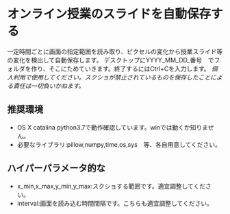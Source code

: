 # オンライン授業のスライドを自動保存する
一定時間ごとに画面の指定範囲を読み取り、ピクセルの変化から授業スライド等の変化を検出して自動保存します。
デスクトップにYYYY_MM_DD_番号　でフォルダを作り、そこにためていきます。終了するにはCtrl+Cを入力します。
*個人利用で使用してください。スクショが禁止されているものを保存したことによる責任は一切負いかねます。*
## 推奨環境
- OS X catalina python3.7で動作確認しています。winでは動くか知りません。
- 必要なライブラリ:pillow,numpy,time,os,sys　等、各自用意してください。
## ハイパーパラメータ的な
- x_min,x_max,y_min,y_max:スクショする範囲です。適宜調整してください。
- interval:画面を読み込む時間間隔です。こちらも適宜調整してください。
